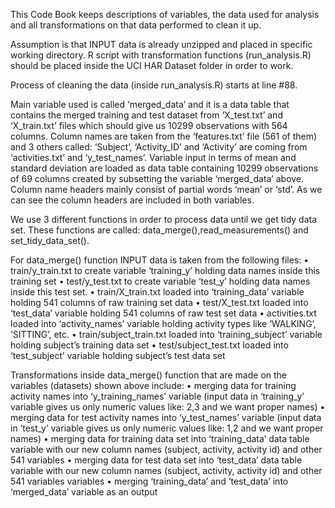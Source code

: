 This Code Book keeps descriptions of variables, the data used for analysis and all transformations on that data performed to clean it up. 

Assumption is that INPUT data is already unzipped and placed in specific working directory. R script with transformation functions (run_analysis.R) should be placed inside the UCI HAR Dataset folder in order to work.

Process of cleaning the data (inside run_analysis.R) starts at line #88.

Main variable used is called ‘merged_data’ and it is a data table that contains the merged training and test dataset from ‘X_test.txt’ and ‘X_train.txt’ files which should give us 10299 observations with 564 columns. Column names are taken from the ‘features.txt’ file (561 of them) and 3 others called: ‘Subject’, ‘Activity_ID’ and ‘Activity’ are coming from ‘activities.txt’ and ‘y_test_names’. Variable input in terms of mean and standard deviation are loaded as data table containing 10299 observations of 69 columns created by subsetting the variable ‘merged_data’ above. Column name headers mainly consist of partial words ‘mean’ or ‘std’. As we can see the column headers are included in both variables.

We use 3 different functions in order to process data until we get tidy data set. These functions are called: data_merge(),read_measurements() and set_tidy_data_set().

For data_merge() function INPUT data is taken from the following files:
•	train/y_train.txt to create variable ‘training_y’ holding data names inside this training set
•	test/y_test.txt to create variable ‘test_y’ holding data names inside this test set. 
•	train/X_train.txt loaded into ‘training_data’ variable holding 541 columns of raw training set data
•	test/X_test.txt loaded into ‘test_data’ variable holding 541 columns of raw test set data
•	activities.txt loaded into ‘activity_names’ variable holding activity types like ‘WALKING’, ‘SITTING’, etc.
•	train/subject_train.txt loaded into ‘training_subject’ variable holding subject’s training data set
•	test/subject_test.txt loaded into ‘test_subject’ variable holding subject’s test data set

Transformations inside data_merge() function that are made on the variables (datasets) shown above include:
•	merging data for training activity names into ‘y_training_names’ variable (input data in ‘training_y’ variable gives us only numeric values like: 2,3 and we want proper names)
•	merging data for test activity names into ‘y_test_names’ variable (input data in ‘test_y’ variable gives us only numeric values like: 1,2 and we want proper names)
•	merging data for training data set into ‘training_data’ data table variable with our new column names (subject, activity, activity id) and other 541 variables
•	merging data for test data set into ‘test_data’ data table variable with our new column names (subject, activity, activity id) and other 541 variables variables
•	merging ‘training_data’ and ‘test_data’ into ‘merged_data’ variable as an output
